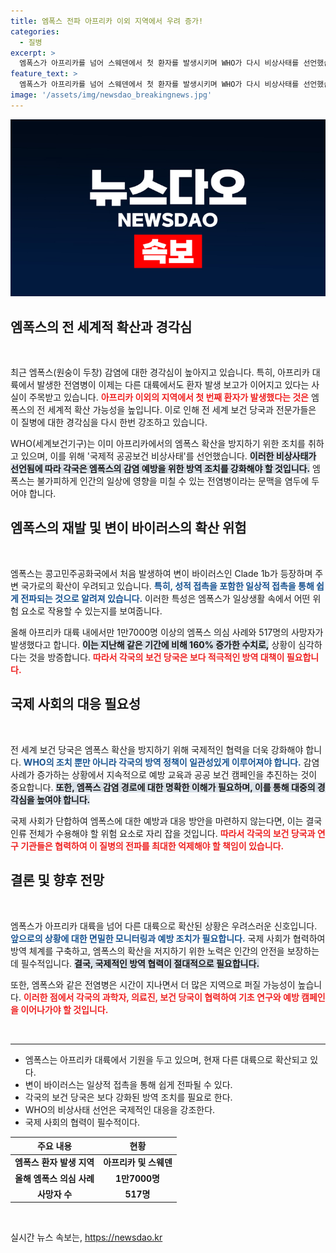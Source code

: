 ```yaml
---
title: 엠폭스 전파 아프리카 이외 지역에서 우려 증가!
categories:
  - 질병
excerpt: >
  엠폭스가 아프리카를 넘어 스웨덴에서 첫 환자를 발생시키며 WHO가 다시 비상사태를 선언했습니다. 전 세계적 전파가 우려되는 상황, 과연 우리의 건강은 안전할까요?
feature_text: >
  엠폭스가 아프리카를 넘어 스웨덴에서 첫 환자를 발생시키며 WHO가 다시 비상사태를 선언했습니다. 전 세계적 전파가 우려되는 상황, 과연 우리의 건강은 안전할까요?
image: '/assets/img/newsdao_breakingnews.jpg'
---
```


<p><img src="/assets/img/newsdao_breakingnews.jpg" alt="koreaapp 속보" /></p>

<h2 data-ke-size="size26">엠폭스의 전 세계적 확산과 경각심</h2>

<p data-ke-size="size16">&nbsp;</p>

<p data-ke-size="size16">최근 엠폭스(원숭이 두창) 감염에 대한 경각심이 높아지고 있습니다. 특히, 아프리카 대륙에서 발생한 전염병이 이제는 다른 대륙에서도 환자 발생 보고가 이어지고 있다는 사실이 주목받고 있습니다. <b><span style="color: #ee2323;">아프리카 이외의 지역에서 첫 번째 환자가 발생했다는 것은</span></b> 엠폭스의 전 세계적 확산 가능성을 높입니다. 이로 인해 전 세계 보건 당국과 전문가들은 이 질병에 대한 경각심을 다시 한번 강조하고 있습니다.</p>

<p data-ke-size="size16">WHO(세계보건기구)는 이미 아프리카에서의 엠폭스 확산을 방지하기 위한 조치를 취하고 있으며, 이를 위해 '국제적 공공보건 비상사태'를 선언했습니다. <b><span style="background-color: #21538527;">이러한 비상사태가 선언됨에 따라 각국은 엠폭스의 감염 예방을 위한 방역 조치를 강화해야 할 것입니다.</span></b> 엠폭스는 불가피하게 인간의 일상에 영향을 미칠 수 있는 전염병이라는 문맥을 염두에 두어야 합니다.</p>

<h2 data-ke-size="size26">엠폭스의 재발 및 변이 바이러스의 확산 위험</h2>

<p data-ke-size="size16">&nbsp;</p>

<p data-ke-size="size16">엠폭스는 콩고민주공화국에서 처음 발생하여 변이 바이러스인 Clade 1b가 등장하며 주변 국가로의 확산이 우려되고 있습니다. <b><span style="color: #1a5490;">특히, 성적 접촉을 포함한 일상적 접촉을 통해 쉽게 전파되는 것으로 알려져 있습니다.</span></b> 이러한 특성은 엠폭스가 일상생활 속에서 어떤 위험 요소로 작용할 수 있는지를 보여줍니다.</p>

<p data-ke-size="size16">올해 아프리카 대륙 내에서만 1만7000명 이상의 엠폭스 의심 사례와 517명의 사망자가 발생했다고 합니다. <b><span style="background-color: #21538527;">이는 지난해 같은 기간에 비해 160% 증가한 수치로,</span></b> 상황이 심각하다는 것을 방증합니다. <b><span style="color: #ee2323;">따라서 각국의 보건 당국은 보다 적극적인 방역 대책이 필요합니다.</span></b></p>

<h2 data-ke-size="size26">국제 사회의 대응 필요성</h2>

<p data-ke-size="size16">&nbsp;</p>

<p data-ke-size="size16">전 세계 보건 당국은 엠폭스 확산을 방지하기 위해 국제적인 협력을 더욱 강화해야 합니다. <b><span style="color: #1a5490;">WHO의 조치 뿐만 아니라 각국의 방역 정책이 일관성있게 이루어져야 합니다.</span></b> 감염 사례가 증가하는 상황에서 지속적으로 예방 교육과 공공 보건 캠페인을 추진하는 것이 중요합니다. <b><span style="background-color: #21538527;">또한, 엠폭스 감염 경로에 대한 명확한 이해가 필요하며, 이를 통해 대중의 경각심을 높여야 합니다.</span></b></p>

<p data-ke-size="size16">국제 사회가 단합하여 엠폭스에 대한 예방과 대응 방안을 마련하지 않는다면, 이는 결국 인류 전체가 수용해야 할 위험 요소로 자리 잡을 것입니다. <b><span style="color: #ee2323;">따라서 각국의 보건 당국과 연구 기관들은 협력하여 이 질병의 전파를 최대한 억제해야 할 책임이 있습니다.</span></b></p>

<h2 data-ke-size="size26">결론 및 향후 전망</h2>

<p data-ke-size="size16">&nbsp;</p>

<p data-ke-size="size16">엠폭스가 아프리카 대륙을 넘어 다른 대륙으로 확산된 상황은 우려스러운 신호입니다. <b><span style="color: #1a5490;">앞으로의 상황에 대한 면밀한 모니터링과 예방 조치가 필요합니다.</span></b> 국제 사회가 협력하여 방역 체계를 구축하고, 엠폭스의 확산을 저지하기 위한 노력은 인간의 안전을 보장하는데 필수적입니다. <b><span style="background-color: #21538527;">결국, 국제적인 방역 협력이 절대적으로 필요합니다.</span></b></p>

<p data-ke-size="size16">또한, 엠폭스와 같은 전염병은 시간이 지나면서 더 많은 지역으로 퍼질 가능성이 높습니다. <b><span style="color: #ee2323;">이러한 점에서 각국의 과학자, 의료진, 보건 당국이 협력하여 기초 연구와 예방 캠페인을 이어나가야 할 것입니다.</span></b></p>

<p data-ke-size="size16">&nbsp;</p>

<hr>

<ul>
<li>엠폭스는 아프리카 대륙에서 기원을 두고 있으며, 현재 다른 대륙으로 확산되고 있다.</li>
<li>변이 바이러스는 일상적 접촉을 통해 쉽게 전파될 수 있다.</li>
<li>각국의 보건 당국은 보다 강화된 방역 조치를 필요로 한다.</li>
<li>WHO의 비상사태 선언은 국제적인 대응을 강조한다.</li>
<li>국제 사회의 협력이 필수적이다.</li>
</ul>

<table style="border-collapse: collapse; width: 100%;">
<thead>
<tr>
<th style="text-align: center;">주요 내용</th>
<th style="text-align: center;">현황</th>
</tr>
</thead>
<tbody>
<tr>
<td style="text-align: center; height: 17px;"><b>엠폭스 환자 발생 지역</b></td>
<td style="text-align: center; height: 17px;"><b>아프리카 및 스웨덴</b></td>
</tr>
<tr>
<td style="text-align: center; height: 17px;"><b>올해 엠폭스 의심 사례</b></td>
<td style="text-align: center; height: 17px;"><b>1만7000명</b></td>
</tr>
<tr>
<td style="text-align: center; height: 17px;"><b>사망자 수</b></td>
<td style="text-align: center; height: 17px;"><b>517명</b></td>
</tr>
</tbody>
</table>

<p data-ke-size="size16">&nbsp;</p>
실시간 뉴스 속보는, <a href="https://newsdao.kr" rel="dofollow">https://newsdao.kr</a>


